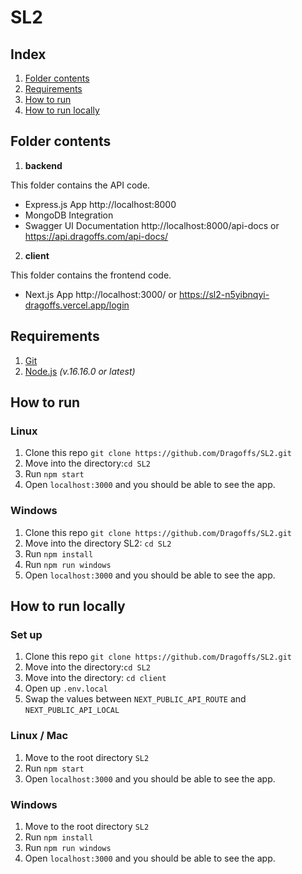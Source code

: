 # SL2

## Index

1. [Folder contents](https://github.com/Dragoffs/SL2#folder-contents)
2. [Requirements](https://github.com/Dragoffs/SL2#requirements)
3. [How to run](https://github.com/Dragoffs/SL2#how-to-run)
4. [How to run locally](https://github.com/Dragoffs/SL2#how-to-run-locally)

## Folder contents

1. **backend**

This folder contains the API code.
- Express.js App http://localhost:8000
- MongoDB Integration
- Swagger UI Documentation http://localhost:8000/api-docs or https://api.dragoffs.com/api-docs/

2. **client**

This folder contains the frontend code.
- Next.js App http://localhost:3000/ or https://sl2-n5yibnqyi-dragoffs.vercel.app/login

## Requirements

1. [Git](https://git-scm.com/)
2. [Node.js](https://nodejs.org/en/) _(v.16.16.0 or latest)_

## How to run

### Linux 

1. Clone this repo `git clone https://github.com/Dragoffs/SL2.git`
2. Move into the directory:`cd SL2`
3. Run `npm start`
4. Open `localhost:3000` and you should be able to see the app.

### Windows

1. Clone this repo `git clone https://github.com/Dragoffs/SL2.git`
2. Move into the directory SL2: `cd SL2`
3. Run `npm install`
4. Run `npm run windows`
5. Open `localhost:3000` and you should be able to see the app.

## How to run locally

### Set up

1. Clone this repo `git clone https://github.com/Dragoffs/SL2.git`
2. Move into the directory:`cd SL2`
3. Move into the directory: `cd client`
4. Open up `.env.local`
5. Swap the values between `NEXT_PUBLIC_API_ROUTE` and `NEXT_PUBLIC_API_LOCAL`

### Linux / Mac

1. Move to the root directory `SL2`
2. Run `npm start`
3. Open `localhost:3000` and you should be able to see the app.

### Windows

1. Move to the root directory `SL2`
2. Run `npm install`
3. Run `npm run windows`
4. Open `localhost:3000` and you should be able to see the app.
